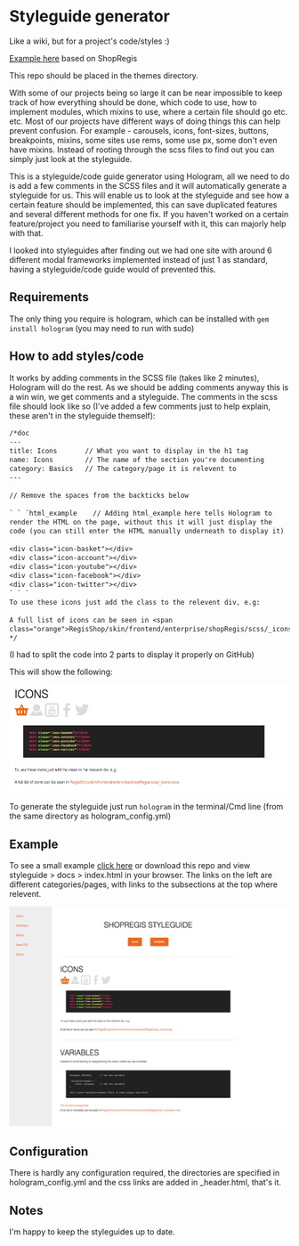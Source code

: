# Styleguide generator

Like a wiki, but for a project's code/styles :)

[Example here](http://bencrook.co.uk/hologram) based on ShopRegis

This repo should be placed in the themes directory.

With some of our projects being so large it can be near impossible to keep track of how everything should be done, which code to use, how to implement modules, which mixins to use, where a certain file should go etc. etc. Most of our projects have different ways of doing things this can help prevent confusion. For example - carousels, icons, font-sizes, buttons, breakpoints, mixins, some sites use rems, some use px, some don't even have mixins. Instead of rooting through the scss files to find out you can simply just look at the styleguide.

This is a styleguide/code guide generator using Hologram, all we need to do is add a few comments in the SCSS files and it will automatically generate a styleguide for us. This will enable us to look at the styleguide and see how a certain feature should be implemented, this can save duplicated features and several different methods for one fix. If you haven't worked on a certain feature/project you need to familiarise yourself with it, this can majorly help with that.

I looked into styleguides after finding out we had one site with around 6 different modal frameworks implemented instead of just 1 as standard, having a styleguide/code guide would of prevented this.

## Requirements

The only thing you require is hologram, which can be installed with `gem install hologram` (you may need to run with sudo)

## How to add styles/code

It works by adding comments in the SCSS file (takes like 2 minutes), Hologram will do the rest. As we should be adding comments anyway this is a win win, we get comments and a styleguide. The comments in the scss file should look like so (I've added a few comments just to help explain, these aren't in the styleguide themself):

```
/*doc
---
title: Icons       // What you want to display in the h1 tag
name: Icons        // The name of the section you're documenting
category: Basics   // The category/page it is relevent to
---

// Remove the spaces from the backticks below

` ` `html_example    // Adding html_example here tells Hologram to render the HTML on the page, without this it will just display the code (you can still enter the HTML manually underneath to display it)

<div class="icon-basket"></div>
<div class="icon-account"></div>
<div class="icon-youtube"></div>
<div class="icon-facebook"></div>
<div class="icon-twitter"></div>
` ` `
To use these icons just add the class to the relevent div, e.g:

A full list of icons can be seen in <span class="orange">RegisShop/skin/frontend/enterprise/shopRegis/scss/_icons.scss</span>
*/
```

(I had to split the code into 2 parts to display it properly on GitHub)

This will show the following:

![example](example1.png)

To generate the styleguide just run `hologram` in the terminal/Cmd line (from the same directory as hologram_config.yml)


## Example

To see a small example [click here](http://bencrook.co.uk/hologram) or download this repo and view styleguide > docs > index.html in your browser. The links on the left are different categories/pages, with links to the subsections at the top where relevent.

![example](full-example.png)


## Configuration

There is hardly any configuration required, the directories are specified in hologram_config.yml and the css links are added in _header.html, that's it.

## Notes

I'm happy to keep the styleguides up to date.




